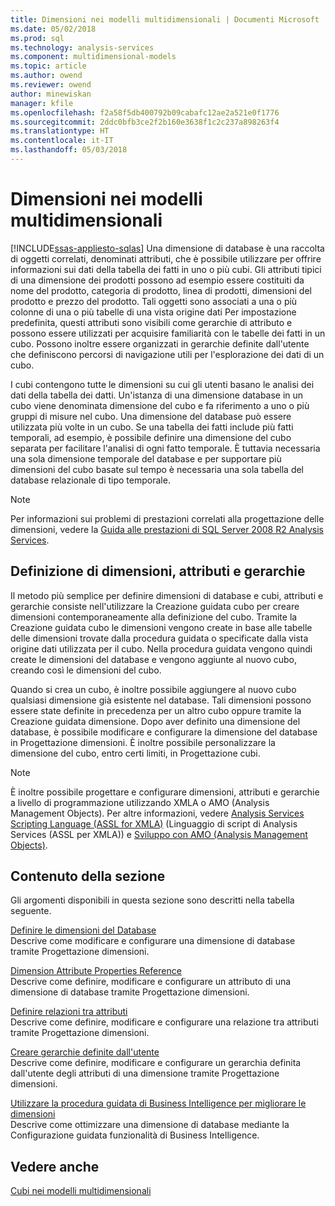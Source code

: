 ```yaml
---
title: Dimensioni nei modelli multidimensionali | Documenti Microsoft
ms.date: 05/02/2018
ms.prod: sql
ms.technology: analysis-services
ms.component: multidimensional-models
ms.topic: article
ms.author: owend
ms.reviewer: owend
author: minewiskan
manager: kfile
ms.openlocfilehash: f2a58f5db400792b09cabafc12ae2a521e0f1776
ms.sourcegitcommit: 2ddc0bfb3ce2f2b160e3638f1c2c237a898263f4
ms.translationtype: HT
ms.contentlocale: it-IT
ms.lasthandoff: 05/03/2018
---
```

# <a name="dimensions-in-multidimensional-models"></a>Dimensioni nei modelli multidimensionali
[!INCLUDE[ssas-appliesto-sqlas](../../includes/ssas-appliesto-sqlas.md)]
  Una dimensione di database è una raccolta di oggetti correlati, denominati attributi, che è possibile utilizzare per offrire informazioni sui dati della tabella dei fatti in uno o più cubi. Gli attributi tipici di una dimensione dei prodotti possono ad esempio essere costituiti da nome del prodotto, categoria di prodotto, linea di prodotti, dimensioni del prodotto e prezzo del prodotto. Tali oggetti sono associati a una o più colonne di una o più tabelle di una vista origine dati Per impostazione predefinita, questi attributi sono visibili come gerarchie di attributo e possono essere utilizzati per acquisire familiarità con le tabelle dei fatti in un cubo. Possono inoltre essere organizzati in gerarchie definite dall'utente che definiscono percorsi di navigazione utili per l'esplorazione dei dati di un cubo.  
  
 I cubi contengono tutte le dimensioni su cui gli utenti basano le analisi dei dati della tabella dei datti. Un'istanza di una dimensione database in un cubo viene denominata dimensione del cubo e fa riferimento a uno o più gruppi di misure nel cubo. Una dimensione del database può essere utilizzata più volte in un cubo. Se una tabella dei fatti include più fatti temporali, ad esempio, è possibile definire una dimensione del cubo separata per facilitare l'analisi di ogni fatto temporale. È tuttavia necessaria una sola dimensione temporale del database e per supportare più dimensioni del cubo basate sul tempo è necessaria una sola tabella del database relazionale di tipo temporale.  
  
> [!NOTE]  
>  Per informazioni sui problemi di prestazioni correlati alla progettazione delle dimensioni, vedere la [Guida alle prestazioni di SQL Server 2008 R2 Analysis Services](http://go.microsoft.com/fwlink/?LinkId=306717).  
  
## <a name="defining-dimensions-attributes-and-hierarchies"></a>Definizione di dimensioni, attributi e gerarchie  
 Il metodo più semplice per definire dimensioni di database e cubi, attributi e gerarchie consiste nell'utilizzare la Creazione guidata cubo per creare dimensioni contemporaneamente alla definizione del cubo. Tramite la Creazione guidata cubo le dimensioni vengono create in base alle tabelle delle dimensioni trovate dalla procedura guidata o specificate dalla vista origine dati utilizzata per il cubo. Nella procedura guidata vengono quindi create le dimensioni del database e vengono aggiunte al nuovo cubo, creando così le dimensioni del cubo.  
  
 Quando si crea un cubo, è inoltre possibile aggiungere al nuovo cubo qualsiasi dimensione già esistente nel database. Tali dimensioni possono essere state definite in precedenza per un altro cubo oppure tramite la Creazione guidata dimensione. Dopo aver definito una dimensione del database, è possibile modificare e configurare la dimensione del database in Progettazione dimensioni. È inoltre possibile personalizzare la dimensione del cubo, entro certi limiti, in Progettazione cubi.  
  
> [!NOTE]  
>  È inoltre possibile progettare e configurare dimensioni, attributi e gerarchie a livello di programmazione utilizzando XMLA o AMO (Analysis Management Objects). Per altre informazioni, vedere [Analysis Services Scripting Language &#40;ASSL for XMLA&#41;](../../analysis-services/scripting/analysis-services-scripting-language-assl-for-xmla.md) (Linguaggio di script di Analysis Services &#40;ASSL per XMLA&#41;) e [Sviluppo con AMO &#40;Analysis Management Objects&#41;](../../analysis-services/multidimensional-models/analysis-management-objects/developing-with-analysis-management-objects-amo.md).  
  
## <a name="in-this-section"></a>Contenuto della sezione  
 Gli argomenti disponibili in questa sezione sono descritti nella tabella seguente.  
  
 [Definire le dimensioni del Database](../../analysis-services/multidimensional-models/define-database-dimensions.md)  
 Descrive come modificare e configurare una dimensione di database tramite Progettazione dimensioni.  
  
 [Dimension Attribute Properties Reference](../../analysis-services/multidimensional-models/dimension-attribute-properties-reference.md)  
 Descrive come definire, modificare e configurare un attributo di una dimensione di database tramite Progettazione dimensioni.  
  
 [Definire relazioni tra attributi](../../analysis-services/multidimensional-models/attribute-relationships-define.md)  
 Descrive come definire, modificare e configurare una relazione tra attributi tramite Progettazione dimensioni.  
  
 [Creare gerarchie definite dall'utente](../../analysis-services/multidimensional-models/user-defined-hierarchies-create.md)  
 Descrive come definire, modificare e configurare un gerarchia definita dall'utente degli attributi di una dimensione tramite Progettazione dimensioni.  
  
 [Utilizzare la procedura guidata di Business Intelligence per migliorare le dimensioni](http://msdn.microsoft.com/library/12d995d1-75ca-4890-bf4b-a2656910b8d0)  
 Descrive come ottimizzare una dimensione di database mediante la Configurazione guidata funzionalità di Business Intelligence.  
  
## <a name="see-also"></a>Vedere anche  
 [Cubi nei modelli multidimensionali](../../analysis-services/multidimensional-models/cubes-in-multidimensional-models.md)  
  
  
